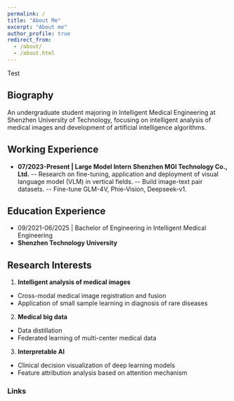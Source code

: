 ```yaml
---
permalink: /
title: "About Me"
excerpt: "About me"
author_profile: true
redirect_from: 
  - /about/
  - /about.html
---
```


Test
## Biography
An undergraduate student majoring in Intelligent Medical Engineering at Shenzhen University of Technology, focusing on intelligent analysis of medical images and development of artificial intelligence algorithms. 


## Working Experience
* **07/2023-Present  |  Large Model Intern**
**Shenzhen MGI Technology Co., Ltd.**
-- Research on fine-tuning, application and deployment of visual language model (VLM) in vertical fields.
-- Build image-text pair datasets.
-- Fine-tune GLM-4V, Phie-Vision, Deepseek-v1.


## Education Experience
* 09/2021-06/2025  |  Bachelor of Engineering in Intelligent Medical Engineering
* **Shenzhen Technology University**


## Research Interests
1. **Intelligent analysis of medical images**
- Cross-modal medical image registration and fusion
- Application of small sample learning in diagnosis of rare diseases

2. **Medical big data**
- Data distillation
- Federated learning of multi-center medical data

3. **Interpretable AI**
- Clinical decision visualization of deep learning models
- Feature attribution analysis based on attention mechanism



### Links

